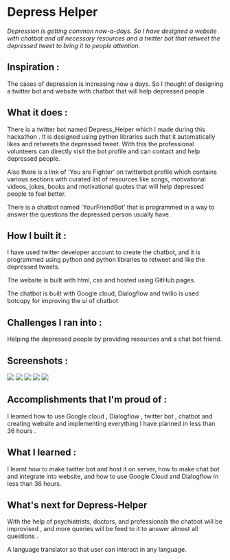 # Depress Helper

*Depression is getting common now-a-days. So I have designed a website with chatbot and all necessary resources and a twitter bot that retweet the depressed tweet to bring it to people attention.*

## Inspiration :

The cases of depression is increasing now a days. So I thought of designing a twitter bot  and website with chatbot that will help depressed people .

## What it does :

There is a twitter bot named Depress_Helper which I made during this hackathon . It is designed using python libraries such that it automatically likes and retweets the depressed tweet. With this the professional volunteers can directly visit the bot profile and can contact and help depressed people.

Also there is a link of 'You are Fighter' on twitterbot profile which contains various sections with curated list of resources like songs, motivational videos, jokes, books and motivational quotes that will help depressed people to feel better.

There is a chatbot named 'YourFriendBot' that is programmed in a way to answer the questions the depressed person usually have.

## How I built it :

I have used twitter developer account to create the chatbot, and it is programmed using python and python libraries to retweet and like the depressed tweets. 

The website is built with html, css and hosted using GitHub pages. 

The chatbot is built with Google cloud, Dialogflow and twilio is used botcopy for improving the ui of chatbot

## Challenges I ran into :

Helping the depressed people by providing resources and a chat bot friend.

## Screenshots :
<img src="https://github.com/JyotiJauhari/You-are-Fighter/blob/master/Screenshot/1.JPG">
<img src="https://github.com/JyotiJauhari/You-are-Fighter/blob/master/Screenshot/2.JPG"> 
<img src="https://github.com/JyotiJauhari/You-are-Fighter/blob/master/Screenshot/3.JPG"> 
<img src="https://github.com/JyotiJauhari/You-are-Fighter/blob/master/Screenshot/4.JPG"> 
<img src="https://github.com/JyotiJauhari/You-are-Fighter/blob/master/Screenshot/5.JPG"> 

## Accomplishments that I'm proud of :

I learned how to use Google cloud , Dialogflow , twitter bot ,  chatbot and creating website and implementing everything I have planned in less than 36 hours .

## What I learned :

I learnt how to make twitter bot and host it on server, how to make chat bot and integrate into website, and how to use Google Cloud and Dialogflow in less than 36 hours.

## What's next for Depress-Helper

With the help of psychiatrists, doctors, and professionals the chatbot will be improvised , and more queries will be feed to it to answer almost all questions . 

A language translator so that user can interact in any language.
